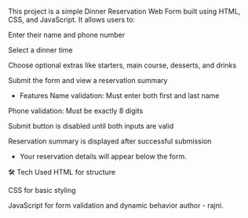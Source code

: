 This project is a simple Dinner Reservation Web Form built using HTML, CSS, and JavaScript. It allows users to:

Enter their name and phone number

Select a dinner time

Choose optional extras like starters, main course, desserts, and drinks

Submit the form and view a reservation summary

* Features
Name validation: Must enter both first and last name

Phone validation: Must be exactly 8 digits

Submit button is disabled until both inputs are valid

Reservation summary is displayed after successful submission


* Your reservation details will appear below the form.

🛠️ Tech Used
HTML for structure

CSS for basic styling

JavaScript for form validation and dynamic behavior
author - rajni.
